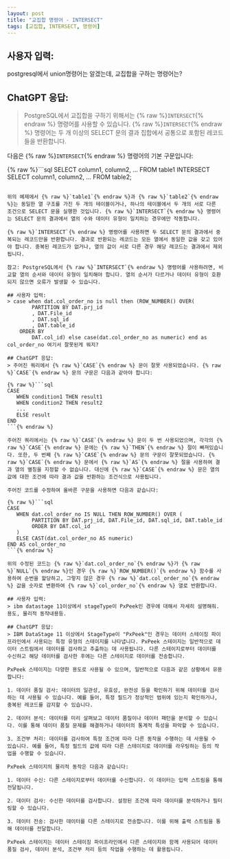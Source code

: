 ```yaml
---
layout: post
title: "교집합 명령어 - INTERSECT"
tags: [교집합, INTERSECT, 명령어]
---
```


## 사용자 입력:
> 
postgresql에서  union명령어는 알겠는데, 교집합을 구하는 명령어는?

## ChatGPT 응답:
> PostgreSQL에서 교집합을 구하기 위해서는 {% raw %}`INTERSECT`{% endraw %} 명령어를 사용할 수 있습니다. {% raw %}`INTERSECT`{% endraw %} 명령어는 두 개 이상의 SELECT 문의 결과 집합에서 공통으로 포함된 레코드들을 반환합니다.

다음은 {% raw %}`INTERSECT`{% endraw %} 명령어의 기본 구문입니다:

{% raw %}```sql
SELECT column1, column2, ...
FROM table1
INTERSECT
SELECT column1, column2, ...
FROM table2;
```{% endraw %}

위의 예제에서 {% raw %}`table1`{% endraw %}과 {% raw %}`table2`{% endraw %}는 동일한 열 구조를 가진 두 개의 테이블이거나, 하나의 테이블에서 두 개의 서로 다른 조건으로 SELECT 문을 실행한 것입니다. {% raw %}`INTERSECT`{% endraw %} 명령어는 SELECT 문의 결과에서 열의 수와 데이터 유형이 일치하는 경우에만 작동합니다.

{% raw %}`INTERSECT`{% endraw %} 명령어를 사용하면 두 SELECT 문의 결과에서 중복되는 레코드만을 반환합니다. 결과로 반환되는 레코드는 모든 열에서 동일한 값을 갖고 있어야 합니다. 중복된 레코드가 없거나, 열의 값이 서로 다른 경우 해당 레코드는 결과에서 제외됩니다.

참고: PostgreSQL에서 {% raw %}`INTERSECT`{% endraw %} 명령어를 사용하려면, 비교할 열의 순서와 데이터 유형이 일치해야 합니다. 열의 순서가 다르거나 데이터 유형이 호환되지 않으면 오류가 발생할 수 있습니다.

## 사용자 입력:
> case when dat.col_order_no is null then (ROW_NUMBER() OVER(
        PARTITION BY DAT.prj_id
        , DAT.File_id
        , DAT.sql_id
        , DAT.table_id
    ORDER BY
        DAT.col_id) else case(dat.col_order_no as numeric) end as col_order_no 여기서 잘못된게 뭐지?

## ChatGPT 응답:
> 주어진 쿼리에서 {% raw %}`CASE`{% endraw %} 문이 잘못 사용되었습니다. {% raw %}`CASE`{% endraw %} 문의 구문은 다음과 같아야 합니다:

{% raw %}```sql
CASE
   WHEN condition1 THEN result1
   WHEN condition2 THEN result2
   ...
   ELSE result
END
```{% endraw %}

주어진 쿼리에서는 {% raw %}`CASE`{% endraw %} 문이 두 번 사용되었으며, 각각의 {% raw %}`CASE`{% endraw %} 문에는 {% raw %}`THEN`{% endraw %} 절이 빠져있습니다. 또한, 두 번째 {% raw %}`CASE`{% endraw %} 문의 구문이 잘못되었습니다. {% raw %}`CASE`{% endraw %} 문에서 {% raw %}`AS`{% endraw %} 절을 사용하여 결과 열의 별칭을 지정할 수 없습니다. 대신에 {% raw %}`CASE`{% endraw %} 문은 열의 값에 대한 조건에 따라 결과 값을 반환하는 조건식으로 사용됩니다.

주어진 코드를 수정하여 올바른 구문을 사용하면 다음과 같습니다:

{% raw %}```sql
CASE
   WHEN dat.col_order_no IS NULL THEN ROW_NUMBER() OVER (
        PARTITION BY DAT.prj_id, DAT.File_id, DAT.sql_id, DAT.table_id
        ORDER BY DAT.col_id
   )
   ELSE CAST(dat.col_order_no AS numeric)
END AS col_order_no
```{% endraw %}

위의 수정된 코드는 {% raw %}`dat.col_order_no`{% endraw %}가 {% raw %}`NULL`{% endraw %}인 경우 {% raw %}`ROW_NUMBER()`{% endraw %} 함수를 사용하여 순번을 할당하고, 그렇지 않은 경우 {% raw %}`dat.col_order_no`{% endraw %} 값을 숫자로 변환하여 {% raw %}`col_order_no`{% endraw %} 열로 반환합니다.

## 사용자 입력:
> ibm datastage 11이상에서 stageType이 PxPeek인 경우에 대해서 자세히 설명해줘. 용도, 물리적 동작내용등.

## ChatGPT 응답:
> IBM DataStage 11 이상에서 StageType이 "PxPeek"인 경우는 데이터 스테이징 파이프라인에서 사용되는 특정 유형의 스테이지를 나타냅니다. PxPeek 스테이지는 일반적으로 데이터 스트림에서 데이터를 검사하고 추출하는 데 사용됩니다. 다른 스테이지로부터 데이터를 수신하고 해당 데이터를 검사한 후에는 다른 스테이지로 데이터를 전송합니다.

PxPeek 스테이지는 다양한 용도로 사용될 수 있으며, 일반적으로 다음과 같은 상황에서 유용합니다:

1. 데이터 품질 검사: 데이터의 일관성, 유효성, 완전성 등을 확인하기 위해 데이터를 검사하는 데 사용될 수 있습니다. 예를 들어, 특정 필드가 정상적인 범위에 있는지 확인하거나, 중복된 레코드를 감지할 수 있습니다.

2. 데이터 분석: 데이터를 미리 살펴보고 데이터 품질이나 데이터 패턴을 분석할 수 있습니다. 이를 통해 데이터 품질 문제를 해결하거나 데이터의 통계적 특성을 파악할 수 있습니다.

3. 조건부 처리: 데이터를 검사하여 특정 조건에 따라 다른 동작을 수행하는 데 사용될 수 있습니다. 예를 들어, 특정 필드의 값에 따라 다른 스테이지로 데이터를 라우팅하는 등의 작업을 수행할 수 있습니다.

PxPeek 스테이지의 물리적 동작은 다음과 같습니다:

1. 데이터 수신: 다른 스테이지로부터 데이터를 수신합니다. 이 데이터는 입력 스트림을 통해 전달됩니다.

2. 데이터 검사: 수신한 데이터를 검사합니다. 설정된 조건에 따라 데이터를 분석하거나 필터링할 수 있습니다.

3. 데이터 전송: 검사한 데이터를 다른 스테이지로 전송합니다. 이를 위해 출력 스트림을 통해 데이터를 전달합니다.

PxPeek 스테이지는 데이터 스테이징 파이프라인에서 다른 스테이지와 함께 사용되어 데이터 품질 검사, 데이터 분석, 조건부 처리 등의 작업을 수행하는 데 활용됩니다.

